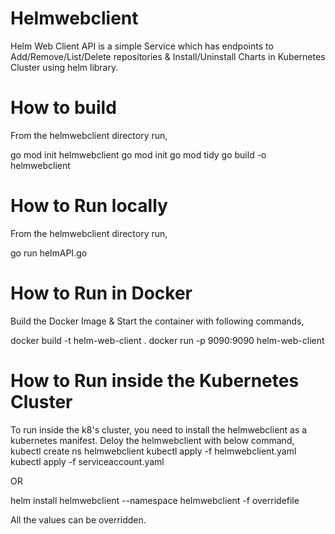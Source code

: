 # Helmwebclient
Helm Web Client API is a simple Service which has endpoints to Add/Remove/List/Delete repositories & Install/Uninstall Charts in Kubernetes Cluster using helm library.

# How to build
From the helmwebclient directory run,

go mod init helmwebclient
go mod init
go mod tidy
go build -o helmwebclient

# How to Run locally
From the helmwebclient directory run,

go run helmAPI.go

# How to Run in Docker
Build the Docker Image & Start the container with following commands,

docker build -t helm-web-client .
docker run -p 9090:9090 helm-web-client

# How to Run inside the Kubernetes Cluster
To run inside the k8's cluster, you need to install the helmwebclient as a kubernetes manifest.
Deloy the helmwebclient with below command,
kubectl create ns helmwebclient
kubectl apply -f helmwebclient.yaml
kubectl apply -f serviceaccount.yaml

OR

helm install helmwebclient --namespace helmwebclient -f overridefile

All the values can be overridden.
